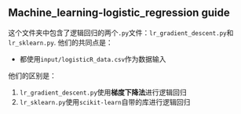 ## Machine_learning-logistic_regression guide
这个文件夹中包含了逻辑回归的两个`.py`文件：`lr_gradient_descent.py`和`lr_sklearn.py`. 他们的共同点是：  
- 都使用`input/logisticR_data.csv`作为数据输入

他们的区别是：
1. `lr_gradient_descent.py`使用**梯度下降法**进行逻辑回归
2. `lr_sklearn.py`使用`scikit-learn`自带的库进行逻辑回归